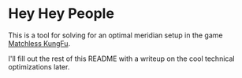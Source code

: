 # Hey Hey People

This is a tool for solving for an optimal meridian setup in the game [Matchless KungFu](https://store.steampowered.com/app/1696440/The_Matchless_Kungfu/).

I'll fill out the rest of this README with a writeup on the cool technical optimizations later.